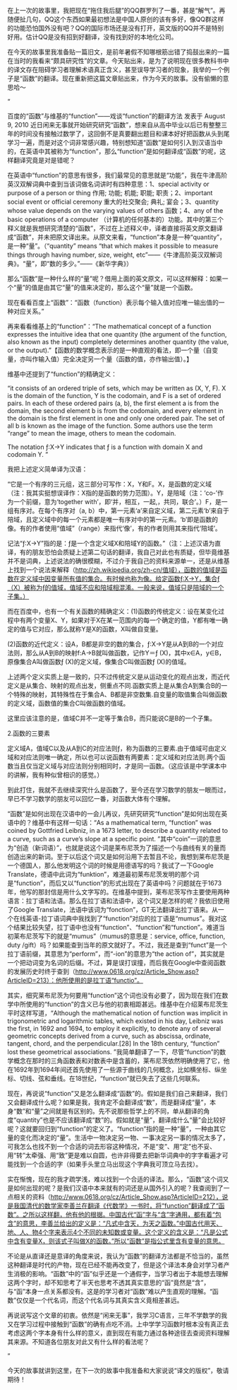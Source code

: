 在上一次的故事里，我把现在“拖住我后腿”的QQ群罗列了一番，甚是“解气”。再随便扯几句，QQ这个东西如果最初想法是中国人原创的该有多好，像QQ群这样的功能恐怕国外没有吧？QQ的国际市场还是没有打开，英文版的QQ并不是特别好用。估计QQ是没有招到好翻译，没有找到好的本地化公司。

在今天的故事里我准备贴一篇旧文，是前年暑假不知哪根筋出错了捣鼓出来的一篇在当时的我看来“颇具研究性”的文章。今天贴出来，是为了说明现在很多教科书中的译文存在阻碍学习者理解术语真正含义，甚至误导学习者的现象，我举的一个例子是“函数”的翻译。现在重新把这篇文章贴出来，作为今天的故事。没有偷懒的意思哈～

“

百度的“函数”与维基的“function”——戏谈“function”的翻译方法
发表于 August 9, 2010
近日闲来无事就开始研究研究“函数”，想来自从高中毕业以后已有整整三年的时间没有接触过数学了，这回倒不是真要翻出题目和课本好好把函数从头到尾学习一遍，而是对这个词非常感兴趣，特别想知道“函数”是如何引入到汉语当中的，在英语中其被称为“function”，那么“function”是如何翻译成“函数”的呢，这样翻译究竟是对是错呢？

在英语中“function”的意思有很多，我们最常见的意思就是“功能”，我在牛津高阶英汉双解词典中查到当该词做名词讲时有四种意思：1、special activity or purpose of a person or thing 作用; 功能; 机能; 职能; 职责；2、important social event or official ceremony 重大的社交聚会; 典礼; 宴会；3、quantity whose value depends on the varying values of others 函数；4、any of the basic operations of a computer （计算机的任何基本的）功能。其中的第三个释义就是我想研究清楚的“函数”，不过在上述释义中，译者直接将英文原文翻译成“函数”，并未把原文译出来。从原文来看，“function”本身是一种“quantity”，是一种“量”。（“quantity” means “that which makes it possible to measure things through having number, size, weight, etc”——《牛津高阶英汉双解词典》。“量”，即“数的多少。”——《新华字典》）

那么“函数”是一种什么样的“量”呢？借用上面的英文原文，可以这样解释：如果一个“量”的值是由其它“量”的值来决定的，那么这个“量”就是一个函数。

现在看看百度上“函数”：“函数（function）表示每个输入值对应唯一输出值的一种对应关系。”

再来看看维基上的“function”：“The mathematical concept of a function expresses the intuitive idea that one quantity (the argument of the function, also known as the input) completely determines another quantity (the value, or the output).”【函数的数学概念表示的是一种直观的看法，即一个量（自变量，亦叫作输入值）完全决定另一个量（函数的值，亦作输出值）。】

维基中还提到了“function”的精确定义：

“it consists of an ordered triple of sets, which may be written as (X, Y, F). X is the domain of the function, Y is the codomain, and F is a set of ordered pairs. In each of these ordered pairs (a, b), the first element a is from the domain, the second element b is from the codomain, and every element in the domain is the first element in one and only one ordered pair. The set of all b is known as the image of the function. Some authors use the term “range” to mean the image, others to mean the codomain.

The notation ƒ:X→Y indicates that ƒ is a function with domain X and codomain Y. ”

我把上述定义简单译为汉语：

“它是一个有序的三元组，这三部分可写作：X，Y和F。X，是函数的定义域（注：我其实挺想误译作：X指的是函数的势力范围）。Y，是陪域（注：‘co-’作为一个前缀，意为‘together with’，即‘并，相互，一起,，共同，联合’。）F，是一组有序对。在每个有序对（a, b）中，第一元素‘a’来自定义域，第二元素‘b’来自于陪域，且定义域中的每一个元素都是唯一有序对中的第一元素。‘b’即是函数的像。有的作者使用“值域”（range）来指代‘像’，有的作者则用其来指代‘陪域’。

记法“ƒ:X→Y”指的是：ƒ是一个含定义域X和陪域Y的函数。”（注：上述汉语为直译，有的朋友恐怕会质疑上述第二句话的翻译，我自己对此也有质疑，但毕竟维基并不是词典，上述说法的确很模糊，不过介于我自己的资料来源单一，还是从维基上找到一个说法来解释（http://zh.wikipedia.org/zh-cn/值域），函数的值域是函数在定义域中因变量所有值的集合。有时候也称为像。给定函数ƒ:X→Y，集合ƒ（X）被称为ƒ的值域，值域不应和陪域相混淆。一般来说，值域只是陪域的一个子集。）

而在百度中，也有一个有关函数的精确定义：(1)函数的传统定义：设在某变化过程中有两个变量X、Y，如果对于X在某一范围内的每一个确定的值，Y都有唯一确定的值与它对应，那么就称Y是X的函数，X叫做自变量。

(2)函数的近代定义：设A，B都是非空的数的集合，ƒ:X→Y是从A到B的一个对应法则，那么从A到B的映射f:A→B就叫做函数，记作Y＝ƒ (X)，其中x∈A，y∈B，原像集合A叫做函数ƒ (X)的定义域，像集合C叫做函数ƒ (X)的值域。

上述两个定义实质上是一致的，只不过传统定义是从运动变化的观点出发，而近代定义是从集合、映射的观点出发，侧重点不同.函数实质上是从集合A到集合B的一个特殊的映射，其特殊性在于集合A、B都是非空数集.自变量的取值集合叫做函数的定义域，函数值的集合C叫做函数的值域。

这里应该注意的是，值域C并不一定等于集合B，而只能说C是B的一个子集。

2.函数的三要素

定义域A，值域C以及从A到C的对应法则ƒ，称为函数的三要素.由于值域可由定义域和对应法则唯一确定，所以也可以说函数有两要素：定义域和对应法则.两个函数当且仅当定义域与对应法则分别相同时，才是同一函数。（这应该是中学课本中的讲解，我有种似曾相识的感觉。）

到此打住，我就不去继续深究什么是函数了，至今还在学习数学的朋友一眼而过，早已不学习数学的朋友可以回忆一番，对函数大体有个理解。

“函数”是如何出现在汉语中的一会儿再议，先研究研究“function”是如何出现在英语中的？维基中有这样一句话：“As a mathematical term, “function” was coined by Gottfried Leibniz, in a 1673 letter, to describe a quantity related to a curve, such as a curve’s slope at a specific point. ”其中“coin”一词的意思为“创造（新词语）”，也就是说这个词是莱布尼茨为了描述一个与曲线有关的量而创造出来的新词。至于以后这个词又是如何沿用下去暂且不论，我想到莱布尼茨是一个德国人，那么他发明这个词的时候是用德语写的吗？我试了一下Google Translate，德语中此词为“funktion”，难道最初莱布尼茨发明的那个词是“function”，而后又以“function”的形式出现在了英语中吗？问题就在于1673年，他写的那封信是用什么文字写的。在维基中提到，莱布尼茨写作主要使用两种语言：拉丁语和法语。那么在拉丁语和法语中，这个词又是怎样的呢？我依旧使用了Google Translate，法语中该词为“fonction”，GT无法翻译出拉丁语来。从一个在线英语-拉丁语词典中我找到了“function”对应的拉丁语是“mumus”。我对这个结果比较失望，拉丁语中也没有“function”、“function”和“function”。难道当初莱布尼茨写下的就是“mumus”（mumus的意思是：service, office, function, duty /gift）吗？如果能查到当年的原文就好了。不过，我还是查到“funct”是一个拉丁语前缀，其意思为“perform”，而“-ion”的意思为“the action of”，其实就是一个把动词变为名词的后缀。不过，算是误打误撞，而后我在Google中查阅函数的发展历史时终于查到（http://www.0618.org/cz/Article_Show.asp?ArticleID=213）：他所使用的是拉丁语“functio”。

其实，细究莱布尼茨为何要用“function”这个词也没有必要了，因为现在我们在数学中所使用的“function”的含义已与他的初衷相距甚远。维基中在介绍莱布尼茨生平时这样写道，“Although the mathematical notion of function was implicit in trigonometric and logarithmic tables, which existed in his day, Leibniz was the first, in 1692 and 1694, to employ it explicitly, to denote any of several geometric concepts derived from a curve, such as abscissa, ordinate, tangent, chord, and the perpendicular.[28] In the 18th century, “function” lost these geometrical associations. ”我简单翻译了一下，尽管“function”的数学概念在那时的三角函数表和对数表中是含蓄的，莱布尼茨依然明确使用了它，他在1692年到1694年间还首先使用了一些源于曲线的几何概念，比如横坐标、纵坐标、切线、弦和垂线。在18世纪，“function”就已失去了这些几何联系。

现在，再说说“function”又是怎么翻译成“函数”的。假如是我们自己来翻译，我们又会翻译成什么呢？如果是我，我肯定不会翻译成“数”，而是翻译成“量”，本身“数”和“量”之间就是有区别的。先不说那些哲学上的不同，单从翻译的角度“quantity”也是不应该翻译成“数”的。假如就是“量”，翻译成什么“量”会比较好呢？这就要回归到“function”的定义了。“function”指的是一种“量”，一种由其它量的变化而决定的“量”。生活中一物决定另一物、一事决定另一事的情况太多了，可我怎么也找不到一个合适的词去形容这种情况，不是“变”、用“定”也不妥、用“转”太牵强、用“致”更是难以自圆，也许非得要去把新华词典中的字字看遍才可能找到一个合适的字（如果手头里立马出现这个字典我可顶立马去找）。

实在惭愧，现在的我才疏学浅，难以找到一个合适的译法。那么，“函数”这个词又是如何出现的呢？是我们汉语中本来就有的词还是从国外引入的呢？我查阅到了一点相关的资料（http://www.0618.org/cz/Article_Show.asp?ArticleID=212），说是我国清代的数学家李善兰在翻译《代数学》一书时，将“function”翻译成了“函数”。之所以这样翻，他有他的根据。中国古代“函”字与“含”字通用，都有着“包含”的意思，李善兰给出的定义是：“凡式中含天，为天之函数。”中国古代用天、地、人、物4个字来表示4个不同的未知数或变量。这个定义的含义是：“凡是公式中含有变量X，则该式子叫做X的函数。”所以“函数”是指公式里含有变量的意思。

不论是从直译还是意译的角度来说，我认为“函数”的翻译方法都是不恰当的，虽然这种翻译是时代的产物，现在已经不能再改变了，但是这个译法本身会对学习者产生消极的影响。“函数”中的“函”似乎还是一个通假字，当学习者出于本能想去理解这两个字时，却不知思考了半天也思考不透其真实意思的“函”竟然是“含”，与“函”本身一点关系都没有。这是的学习者对“函数”难以产生直观的理解。“函数”仅仅是一个代名词，而这个代名词与其真实含义竟相差甚远。

再说说写这个文章的初衷。依然是“闲来无事”，我学习C语言，三年不学数学的我又在学习过程中接触到“函数”的确有点吃不消。上中学学习函数时根本没有真正去考虑这两个字本身有什么样的意义，直到现在有能力通过各种途径去查阅资料理解其来源。不知道各位朋友对此又有什么样的看法呢？

”

今天的故事就讲到这里，在下一次的故事中我准备和大家说说“译文的版权”，敬请期待！